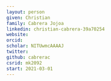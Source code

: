 ```yaml
---
layout: person
given: Christian
family: Cabrera Jojoa
linkedin: christian-cabrera-39a70254
website: 
orcid: 
scholar: NITUwmcAAAAJ
twitter: 
github: cabrerac
csrid: mk2092
start: 2021-03-01
---
```



